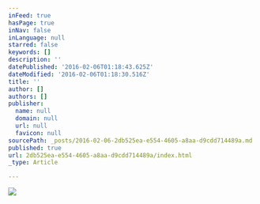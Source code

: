 ```yaml
---
inFeed: true
hasPage: true
inNav: false
inLanguage: null
starred: false
keywords: []
description: ''
datePublished: '2016-02-06T01:18:43.625Z'
dateModified: '2016-02-06T01:18:30.516Z'
title: ''
author: []
authors: []
publisher:
  name: null
  domain: null
  url: null
  favicon: null
sourcePath: _posts/2016-02-06-2db525ea-e554-4605-a8aa-d9cdd714489a.md
published: true
url: 2db525ea-e554-4605-a8aa-d9cdd714489a/index.html
_type: Article

---
```

![](https://s3-us-west-2.amazonaws.com/the-grid-img/p/3d5b6ca8b9d59f0799f65c7f7c64f45c56a8c40e.jpg)